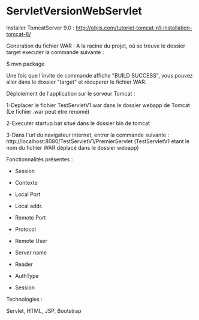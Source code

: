 # ServletVersionWebServlet

Installer TomcatServer 9.0 : http://objis.com/tutoriel-tomcat-n1-installation-tomcat-8/

Generation du fichier WAR :
A la racine du projet, où se trouve le dossier target executer la commande suivante :

$ mvn package

Une fois que l'invite de commande affiche "BUILD SUCCESS", vous pouvez aller dans le dossier "target" et récuperer le fichier WAR.

Déploiement de l'application sur le serveur Tomcat : 

1-Deplacer le fichier TestServletV1.war dans le dossier webapp de Tomcat (Le fichier .war peut etre renomé)

2-Executer startup.bat situé dans le dossier bin de tomcat 

3-Dans l'url du navigateur internet, entrer la commande suivante : http://localhost:8080/TestServletV1/PremierServlet (TestServletV1 étant le nom du fichier WAR déplacé dans le dossier webapp)

Fonctionnalités présentes :

- Session

- Contexte

- Local Port

- Local addr.

- Remote Port

- Protocol

- Remote User

- Server name

- Reader

- AuthType

- Session

Technologies :

Servlet, HTML, JSP, Bootstrap



